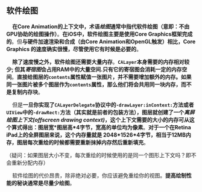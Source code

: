 ## 软件绘图


&nbsp;&nbsp;&nbsp;&nbsp;**在Core Animation的上下文中，术语*绘图*通常中指代软件绘图（意即：不由GPU协助的绘图操作）**。**在iOS中，软件绘图主要是使用Core Graphics框架完成的**。但**与硬件加速渲染和合成（由Core Animation和OpenGL触发）相比，Core Graphics 的速度确实很慢，尽管使用它有时候是必要的**。

&nbsp;&nbsp;&nbsp;&nbsp;**除了速度慢之外，软件绘图还需要大量内存**。**`CALayer`本身需要的内存相对较少; 但其*寄宿图*会占用RAM中的大量空间.只有它的寄宿图会消耗一定的内存空间**。**直接给图层的`contents`属性赋值一张图片，并不需要增加额外的内存。如果同一张图片被多个图层作为`contents`属性，那么他们将会共用同一块内存，而不是复制内存块**。

&nbsp;&nbsp;&nbsp;&nbsp;但是**一旦你实现了`CALayerDelegate`协议中的`-drawLayer:inContext:`方法或者`UIView`中的`-drawRect:`方法（其实就是前者的包装方法），图层就创建了一个*离屏绘图上下文(offscreen drawing context)*，这个上下文需要的大小的内存可从这个算式得出：图层宽\*图层高\*4字节，宽高的单位均为像素**。**对于一个在Retina iPad上的全屏图层来说，这个内存量就是 2048\*1526\*4字节，相当于12MB内存，图层每次重绘的时候都需要重新抹掉内存然后重新填充**。

（疑问：如果图层大小不变，每次重绘的时候使用的是同一个图形上下文吗？即不会重新分配内存）

&nbsp;&nbsp;&nbsp;&nbsp;软件绘图的代价昂贵，除非绝对必要，你应该避免重绘你的视图。**提高绘制性能的秘诀通常是尽量少绘图**。
